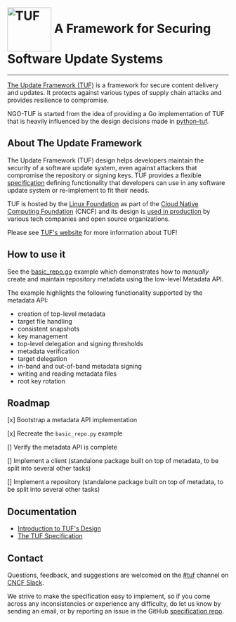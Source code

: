 # <img src="https://cdn.rawgit.com/theupdateframework/artwork/3a649fa6/tuf-logo.svg" height="100" valign="middle" alt="TUF"/> A Framework for Securing Software Update Systems
----------------------------
[The Update Framework (TUF)](https://theupdateframework.io/) is a framework for
secure content delivery and updates. It protects against various types of
supply chain attacks and provides resilience to compromise.

NGO-TUF is started from the idea of providing a Go implementation of TUF that is heavily influenced by the
design decisions made in [python-tuf](https://github.com/theupdateframework/python-tuf).

About The Update Framework
--------------------------
The Update Framework (TUF) design helps developers maintain the security of a
software update system, even against attackers that compromise the repository
or signing keys.
TUF provides a flexible
[specification](https://github.com/theupdateframework/specification/blob/master/tuf-spec.md)
defining functionality that developers can use in any software update system or
re-implement to fit their needs.

TUF is hosted by the [Linux Foundation](https://www.linuxfoundation.org/) as
part of the [Cloud Native Computing Foundation](https://www.cncf.io/) (CNCF)
and its design is [used in production](https://theupdateframework.io/adoptions/)
by various tech companies and open source organizations.

Please see [TUF's website](https://theupdateframework.com/) for more information about TUF!

How to use it
-------------
See the [basic_repo.go](examples/basic_repo.go) example which demonstrates how to *manually* create and
maintain repository metadata using the low-level Metadata API.

The example highlights the following functionality supported by the metadata API:

* creation of top-level metadata
* target file handling
* consistent snapshots
* key management
* top-level delegation and signing thresholds
* metadata verification
* target delegation
* in-band and out-of-band metadata signing
* writing and reading metadata files
* root key rotation

Roadmap
-------------
[x] Bootstrap a metadata API implementation

[x] Recreate the `basic_repo.py` example

[] Verify the metadata API is complete

[] Implement a client (standalone package built on top of metadata, to be split into several other tasks)

[] Implement a repository (standalone package built on top of metadata, to be split into several other tasks)

Documentation
-------------
* [Introduction to TUF's Design](https://theupdateframework.io/overview/)
* [The TUF Specification](https://theupdateframework.github.io/specification/latest/)

Contact
-------
Questions, feedback, and suggestions are welcomed on the [#tuf](https://cloud-native.slack.com/archives/C8NMD3QJ3) channel on
[CNCF Slack](https://slack.cncf.io/).

We strive to make the specification easy to implement, so if you come across
any inconsistencies or experience any difficulty, do let us know by sending an
email, or by reporting an issue in the GitHub [specification
repo](https://github.com/theupdateframework/specification/issues).

